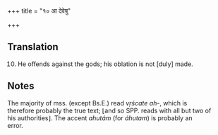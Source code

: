 +++
title = "१० आ देवेषु"

+++
## Translation
10. He offends against the gods; his oblation is not \[duly\] made.

## Notes
The majority of mss. (except Bs.E.) read *vṛścate ah-*, which is  
therefore probably the true text; ⌊and so SPP. reads with all but two of  
his authorities⌋. The accent *ahutám* (for *áhutam*) is probably an  
error.
